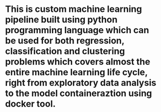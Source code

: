 # This is custom machine learning pipeline built using python programming language which can be used for both regression, classification and clustering problems which covers almost the entire machine learning life cycle, right from exploratory data analysis to the model containeraztion using docker tool.  
